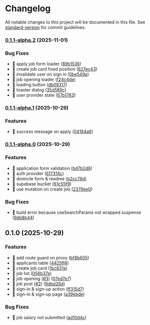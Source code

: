 # Changelog

All notable changes to this project will be documented in this file. See [standard-version](https://github.com/conventional-changelog/standard-version) for commit guidelines.

### [0.1.1-alpha.2](https://github.com/afifPippop1/hiring-dashboard/compare/v0.1.1-alpha.1...v0.1.1-alpha.2) (2025-11-01)


### Bug Fixes

* 🐛 apply job form loader ([89b1536](https://github.com/afifPippop1/hiring-dashboard/commit/89b153643973d22b8b1aecf860a0596c89584945))
* 🐛 create job card fixed position ([627ec43](https://github.com/afifPippop1/hiring-dashboard/commit/627ec438c4ae4cc91574f82061b3a8c9f6deab79))
* 🐛 invalidate user on sign in ([0be549a](https://github.com/afifPippop1/hiring-dashboard/commit/0be549a805ccc9bb66a0b720128934992a4d3bdf))
* 🐛 job opening loader ([f24c4de](https://github.com/afifPippop1/hiring-dashboard/commit/f24c4de9d4964637401cbcaba51ddd13e43b7989))
* 🐛 loading button ([db09317](https://github.com/afifPippop1/hiring-dashboard/commit/db09317466215a3a8d1486d196affe1cfef3f4f0))
* 🐛 toaster dialog ([35d589c](https://github.com/afifPippop1/hiring-dashboard/commit/35d589cf30990023784d96c8193295a4be7e3106))
* 🐛 user provider state ([67b1763](https://github.com/afifPippop1/hiring-dashboard/commit/67b1763ead3286635addef15c26f2b76a696f9de))

### [0.1.1-alpha.1](https://github.com/afifPippop1/hiring-dashboard/compare/v0.1.1-alpha.0...v0.1.1-alpha.1) (2025-10-29)


### Features

* 🎸 success message on apply ([04164a6](https://github.com/afifPippop1/hiring-dashboard/commit/04164a6d7300466d8118c141ded3cdb8f77d8168))

### [0.1.1-alpha.0](https://github.com/afifPippop1/hiring-dashboard/compare/v0.1.0...v0.1.1-alpha.0) (2025-10-29)


### Features

* 🎸 application form validation ([bd7b2d6](https://github.com/afifPippop1/hiring-dashboard/commit/bd7b2d6cd377657f716f8b1744d6b2bfc5cc36b4))
* 🎸 auth provider ([617314c](https://github.com/afifPippop1/hiring-dashboard/commit/617314c8c4cc95b964acd4d5bda71dd48815ab39))
* 🎸 domicile form & readme ([b2cc78d](https://github.com/afifPippop1/hiring-dashboard/commit/b2cc78d93c546608fef56724ffc5feb89a0f32c1))
* 🎸 supabase bucket ([61c55f9](https://github.com/afifPippop1/hiring-dashboard/commit/61c55f900353325fa6dbf0449db34ae71582597f))
* 🎸 use mutation on create job ([2379ee0](https://github.com/afifPippop1/hiring-dashboard/commit/2379ee094fc703e79f9e187fd890e6d503ee28d7))


### Bug Fixes

* 🐛 build error because useSearchParams not wrapped suspense ([9db8b44](https://github.com/afifPippop1/hiring-dashboard/commit/9db8b442ff40f221ca1c3c128c20617a501f66fe))

## 0.1.0 (2025-10-29)


### Features

* 🎸 add route guard on proxy ([bf8b605](https://github.com/afifPippop1/hiring-dashboard/commit/bf8b605b5aeec40b6b0cdee72b5835d8e77a7fcd))
* 🎸 applicants table ([4425ff4](https://github.com/afifPippop1/hiring-dashboard/commit/4425ff452fbf4475aec66dc9e8fc2c535e4eeedd))
* 🎸 create job card ([1bc831e](https://github.com/afifPippop1/hiring-dashboard/commit/1bc831e7c6e41747d4ee9bd9fab327fabd9612d9))
* 🎸 job list ([056b37e](https://github.com/afifPippop1/hiring-dashboard/commit/056b37eda3cc3f7b4e49bed2b11ab1fa862d1582))
* 🎸 job opening ([#3](https://github.com/afifPippop1/hiring-dashboard/issues/3)) ([07ed7e7](https://github.com/afifPippop1/hiring-dashboard/commit/07ed7e70ea754cb3853067cd963285ee31d8ca24))
* 🎸 job post ([#2](https://github.com/afifPippop1/hiring-dashboard/issues/2)) ([9dbd26d](https://github.com/afifPippop1/hiring-dashboard/commit/9dbd26d46c34a4d9830fc3de4bc91ac80b1351e4))
* 🎸 sign-in & sign-up action ([ff315d7](https://github.com/afifPippop1/hiring-dashboard/commit/ff315d70e4e98b5eed1a0769c3cf61c69bda2aa0))
* 🎸 sign-in & sign-up page ([a39ebde](https://github.com/afifPippop1/hiring-dashboard/commit/a39ebde5f3c4ce3448180f96b8dd98a4b88cb2c2))


### Bug Fixes

* 🐛 job salary not submitted ([ad10d4c](https://github.com/afifPippop1/hiring-dashboard/commit/ad10d4c6859acfb2177b1ea438a6e7df64c11e5e))
